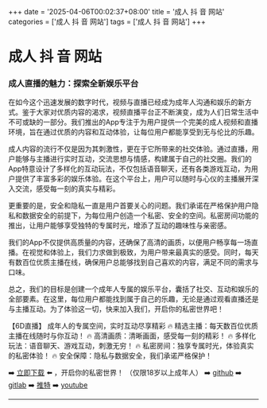 +++
date = '2025-04-06T00:02:37+08:00'
title = '成人 抖 音 网站'
categories = ['成人 抖 音 网站']
tags = ['成人 抖 音 网站']
+++

# 成人 抖 音 网站

### 成人直播的魅力：探索全新娱乐平台

在如今这个迅速发展的数字时代，视频与直播已经成为成年人沟通和娱乐的新方式。鉴于大家对优质内容的渴求，视频直播平台正不断演变，成为人们日常生活中不可或缺的一部分。我们推出的App专注于为用户提供一个完美的成人视频和直播环境，旨在通过优质的内容和互动体验，让每位用户都能享受到无与伦比的乐趣。

成人内容的流行不仅是因为其刺激性，更在于它所带来的社交体验。通过直播，用户能够与主播进行实时互动，交流思想与情感，构建属于自己的社交圈。我们的App特意设计了多样化的互动玩法，不仅包括语音聊天，还有各类游戏互动，为用户提供了丰富多彩的娱乐体验。在这个平台上，用户可以随时与心仪的主播展开深入交流，感受每一刻的真实与精彩。

更重要的是，安全和隐私一直是用户首要关心的问题。我们承诺在严格保护用户隐私和数据安全的前提下，为每位用户创造一个私密、安全的空间。私密房间功能的推出，让用户能够享受独特的专属时光，增添了互动的趣味性与亲密感。

我们的App不仅提供高质量的内容，还确保了高清的画质，以便用户畅享每一场直播。在视觉和体验上，我们力求做到极致，为用户带来最真实的感受。同时，每天有数百位优质主播在线，确保用户总能够找到自己喜欢的内容，满足不同的需求与口味。

总之，我们的目标是创建一个成年人专属的娱乐平台，囊括了社交、互动和娱乐的全部要素。在这里，每位用户都能找到属于自己的乐趣，无论是通过观看直播还是与主播互动。为了体验这一切，快来加入我们，开启你的私密世界吧！

【6D直播】
成年人的专属空间，实时互动尽享精彩
🔥 精选主播：每天数百位优质主播在线随时与你互动！
🔥 高清画质：清晰画面，感受每一刻的精彩！
🔥 多样化玩法：语音聊天、游戏互动，刺激无穷！
🔥 私密房间：独享专属时光，体验真实的私密体验！
🔥 安全保障：隐私与数据安全，我们承诺严格保护！

➡️ [立即下载](https://down123.s3.ap-east-1.amazonaws.com/down/down.html?channelCode=blog) ⬅️ ，开启你的私密世界！ （仅限18岁以上成年人）
➡️ [github](https://aldult-live.github.io/)
➡️ [gitlab](https://seo-09598d.gitlab.io/)
➡️ [推特](https://x.com/wegame33)
➡️ [youtube](https://www.youtube.com/@6Dlive)

---
